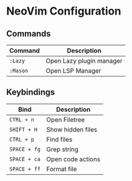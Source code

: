 # NeoVim Configuration

## Commands
| Command        | Description                      |
| -------------- | -------------------------------- |
| `:Lazy`        | Open Lazy plugin manager         |
| `:Mason`       | Open LSP Manager                 |


## Keybindings

| Bind          | Description       |
| ------------- | ----------------- |
| `CTRL + n`    | Open Filetree     |
| `SHIFT + H`   | Show hidden files |
| `CTRL + p`    | Find files        |
| `SPACE + fg`  | Grep string       |
| `SPACE + ca`  | Open code actions |
| `SPACE + ff`  | Format file       |
